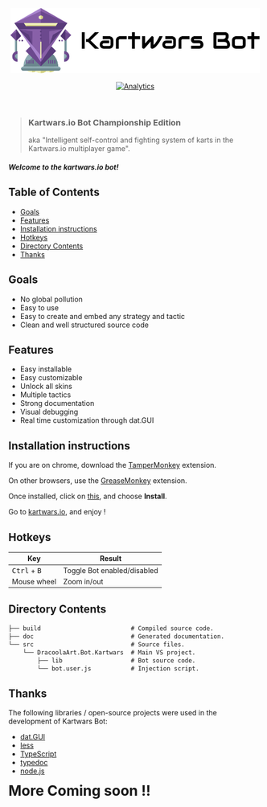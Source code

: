 ﻿<p align="center">
    <img src="./images/logo.png" height="130">
</p>

<p align="center">
    <a href="https://www.gratipay.com/Shields/">
        <img src="https://ga-beacon.appspot.com/UA-64079204-6/welcome-page" alt="Analytics">
    </a>
</p>

<p>&nbsp;</p>

> ### Kartwars.io Bot Championship Edition
> aka "Intelligent self-control and fighting system of karts in the Kartwars.io multiplayer game".

##### Welcome to the kartwars.io bot!

## Table of Contents
- [Goals](https://github.com/kmataru/kartwars.io-bot#goals)
- [Features](https://github.com/kmataru/kartwars.io-bot#features)
- [Installation instructions](https://github.com/kmataru/kartwars.io-bot#installation-instructions)
- [Hotkeys](https://github.com/kmataru/kartwars.io-bot#hotkeys)
- [Directory Contents](https://github.com/kmataru/kartwars.io-bot#directory-contents)
- [Thanks](https://github.com/kmataru/kartwars.io-bot#thanks)

## Goals

* No global pollution
* Easy to use
* Easy to create and embed any strategy and tactic
* Clean and well structured source code

## Features

* Easy installable
* Easy customizable
* Unlock all skins
* Multiple tactics
* Strong documentation
* Visual debugging
* Real time customization through dat.GUI

## Installation instructions

If you are on chrome, download the [TamperMonkey](https://chrome.google.com/webstore/detail/tampermonkey/dhdgffkkebhmkfjojejmpbldmpobfkfo?hl=en) extension.

On other browsers, use the [GreaseMonkey](https://addons.mozilla.org/en-GB/firefox/addon/greasemonkey/) extension.

Once installed, click on [this](https://github.com/kmataru/kartwars.io-bot/raw/pre-release/src/DracoolaArt.Bot.Kartwars/bot.user.js), and choose **Install**.

Go to [kartwars.io](http://kartwars.io/), and enjoy !

## Hotkeys

Key | Result
---|---
<kbd>Ctrl</kbd> + <kbd>B</kbd> | Toggle Bot enabled/disabled
Mouse wheel | Zoom in/out

## Directory Contents

```
├── build                         # Compiled source code.
├── doc                           # Generated documentation.
└── src                           # Source files.
    └── DracoolaArt.Bot.Kartwars  # Main VS project.
        ├── lib                   # Bot source code.
        └── bot.user.js           # Injection script.
```

## Thanks
The following libraries / open-source projects were used in the development of Kartwars Bot:
* [dat.GUI](https://github.com/dataarts/dat.gui/)
* [less](http://lesscss.org/)
* [TypeScript](https://www.typescriptlang.org/)
* [typedoc](http://typedoc.org/)
* [node.js](http://nodejs.org/)

<b style="font-size: 2em">More Coming soon !!</b>
